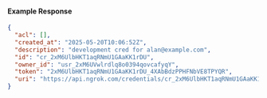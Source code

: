 <!-- Code generated for API Clients. DO NOT EDIT. -->

#### Example Response

```json
{
  "acl": [],
  "created_at": "2025-05-20T10:06:52Z",
  "description": "development cred for alan@example.com",
  "id": "cr_2xM6UlbHKT1aqRNmU1GAaKK1rDU",
  "owner_id": "usr_2xM6UVwlrdlq8o0394qovcafyqY",
  "token": "2xM6UlbHKT1aqRNmU1GAaKK1rDU_4XAbBdzPPHFNbVE8TPYQR",
  "uri": "https://api.ngrok.com/credentials/cr_2xM6UlbHKT1aqRNmU1GAaKK1rDU"
}
```
